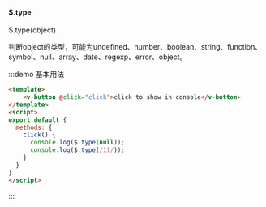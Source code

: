 #### $.type

$.type(object) 

判断object的类型，可能为undefined、number、boolean、string、function、symbol、null、array、date、regexp、error、object。

:::demo 基本用法
```html
<template>
    <v-button @click="click">click to show in console</v-button>
</template>
<script>
export default {
  methods: {
    click() {
      console.log($.type(null));
      console.log($.type(/11/));
    }
  }
}
</script>
```
:::
